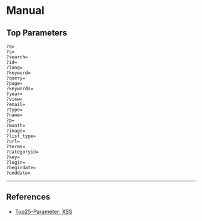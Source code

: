 # Manual

## Top Parameters

```
?q=
?s=
?search=
?id=
?lang=
?keyword=
?query=
?page=
?keywords=
?year=
?view=
?email=
?type=
?name=
?p=
?month=
?image=
?list_type=
?url=
?terms=
?categoryid=
?key=
?login=
?begindate=
?enddate=
```

---
## References

- [Top25-Parameter: XSS](https://github.com/lutfumertceylan/top25-parameter/blob/master/xss-parameters.txt)